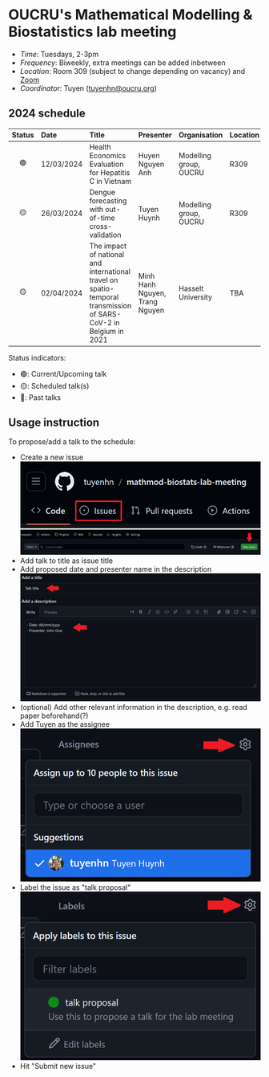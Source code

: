 # OUCRU's Mathematical Modelling & Biostatistics lab meeting

- _Time_: Tuesdays, 2-3pm
- _Frequency_: Biweekly, extra meetings can be added inbetween
- _Location_: Room 309 (subject to change depending on vacancy) and [Zoom](https://zoom.us/j/97208653692?pwd=UHR3bFhuejZrTERNS0FYUGZ0NkFCdz09)
- _Coordinator_: Tuyen (<tuyenhn@oucru.org>)

## 2024 schedule

| Status | Date       | Title                                                                                                            | Presenter                      | Organisation           | Location |
| :----: | :--------- | :--------------------------------------------------------------------------------------------------------------- | :----------------------------- | ---------------------- | :------- |
|  🟢   | 12/03/2024 | Health Economics Evaluation for Hepatitis C in Vietnam                                                           | Huyen Nguyen Anh               | Modelling group, OUCRU | R309     |
|  🟡   | 26/03/2024 | Dengue forecasting with out-of-time cross-validation                                                             | Tuyen Huynh                    | Modelling group, OUCRU | R309     |
|  🟡   | 02/04/2024 | The impact of national and international travel on spatio-temporal transmission of SARS-CoV-2 in Belgium in 2021 | Minh Hanh Nguyen, Trang Nguyen | Hasselt University     | TBA      |

Status indicators:

- 🟢: Current/Upcoming talk
- 🟡: Scheduled talk(s)
- 🔴: Past talks

## Usage instruction

To propose/add a talk to the schedule:

- Create a new issue
![issue-button](proposal_instructions/1.png)
![create-new-issue](proposal_instructions/2.png)
- Add talk to title as issue title
- Add proposed date and presenter name in the description
![add-info](proposal_instructions/3.png)
- (optional) Add other relevant information in the description, e.g. read paper beforehand(?)
- Add Tuyen as the assignee
![add-assignee](proposal_instructions/4.png)
- Label the issue as "talk proposal"
![add-label](proposal_instructions/5.png)
- Hit "Submit new issue"
